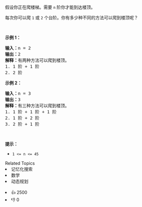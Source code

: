 <p>假设你正在爬楼梯。需要 <code>n</code>&nbsp;阶你才能到达楼顶。</p>

<p>每次你可以爬 <code>1</code> 或 <code>2</code> 个台阶。你有多少种不同的方法可以爬到楼顶呢？</p>

<p>&nbsp;</p>

<p><strong>示例 1：</strong></p>

<pre>
<strong>输入：</strong>n = 2
<strong>输出：</strong>2
<strong>解释：</strong>有两种方法可以爬到楼顶。
1. 1 阶 + 1 阶
2. 2 阶</pre>

<p><strong>示例 2：</strong></p>

<pre>
<strong>输入：</strong>n = 3
<strong>输出：</strong>3
<strong>解释：</strong>有三种方法可以爬到楼顶。
1. 1 阶 + 1 阶 + 1 阶
2. 1 阶 + 2 阶
3. 2 阶 + 1 阶
</pre>

<p>&nbsp;</p>

<p><strong>提示：</strong></p>

<ul>
	<li><code>1 &lt;= n &lt;= 45</code></li>
</ul>
<div><div>Related Topics</div><div><li>记忆化搜索</li><li>数学</li><li>动态规划</li></div></div><br><div><li>👍 2500</li><li>👎 0</li></div>